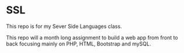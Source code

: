 # SSL
This repo is for my Sever Side Languages class. 

This repo will a month long assignment to build a web app from front to back focusing mainly on PHP, HTML, Bootstrap and mySQL.
